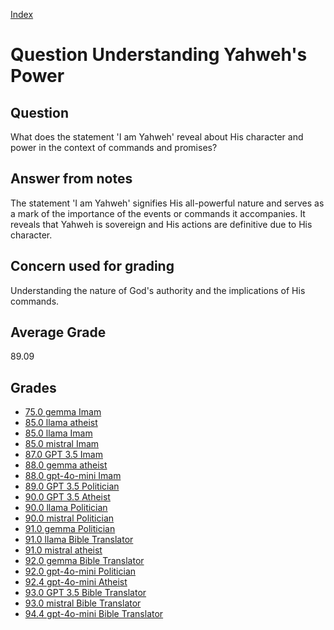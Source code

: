 
[Index](../../index.md)
# Question Understanding Yahweh's Power
## Question
What does the statement 'I am Yahweh' reveal about His character and power in the context of commands and promises?

## Answer from notes
The statement 'I am Yahweh' signifies His all-powerful nature and serves as a mark of the importance of the events or commands it accompanies. It reveals that Yahweh is sovereign and His actions are definitive due to His character.

## Concern used for grading
Understanding the nature of God's authority and the implications of His commands.

## Average Grade
89.09

## Grades
 * [75.0 gemma Imam](../answers/gemma_Imam/Understanding_Yahweh_s_Power.md)
 * [85.0 llama atheist](../answers/llama_atheist/Understanding_Yahweh_s_Power.md)
 * [85.0 llama Imam](../answers/llama_Imam/Understanding_Yahweh_s_Power.md)
 * [85.0 mistral Imam](../answers/mistral_Imam/Understanding_Yahweh_s_Power.md)
 * [87.0 GPT 3.5 Imam](../answers/GPT_3.5_Imam/Understanding_Yahweh_s_Power.md)
 * [88.0 gemma atheist](../answers/gemma_atheist/Understanding_Yahweh_s_Power.md)
 * [88.0 gpt-4o-mini Imam](../answers/gpt-4o-mini_Imam/Understanding_Yahweh_s_Power.md)
 * [89.0 GPT 3.5 Politician](../answers/GPT_3.5_Politician/Understanding_Yahweh_s_Power.md)
 * [90.0 GPT 3.5 Atheist](../answers/GPT_3.5_Atheist/Understanding_Yahweh_s_Power.md)
 * [90.0 llama Politician](../answers/llama_Politician/Understanding_Yahweh_s_Power.md)
 * [90.0 mistral Politician](../answers/mistral_Politician/Understanding_Yahweh_s_Power.md)
 * [91.0 gemma Politician](../answers/gemma_Politician/Understanding_Yahweh_s_Power.md)
 * [91.0 llama Bible Translator](../answers/llama_Bible_Translator/Understanding_Yahweh_s_Power.md)
 * [91.0 mistral atheist](../answers/mistral_atheist/Understanding_Yahweh_s_Power.md)
 * [92.0 gemma Bible Translator](../answers/gemma_Bible_Translator/Understanding_Yahweh_s_Power.md)
 * [92.0 gpt-4o-mini Politician](../answers/gpt-4o-mini_Politician/Understanding_Yahweh_s_Power.md)
 * [92.4 gpt-4o-mini Atheist](../answers/gpt-4o-mini_Atheist/Understanding_Yahweh_s_Power.md)
 * [93.0 GPT 3.5 Bible Translator](../answers/GPT_3.5_Bible_Translator/Understanding_Yahweh_s_Power.md)
 * [93.0 mistral Bible Translator](../answers/mistral_Bible_Translator/Understanding_Yahweh_s_Power.md)
 * [94.4 gpt-4o-mini Bible Translator](../answers/gpt-4o-mini_Bible_Translator/Understanding_Yahweh_s_Power.md)
